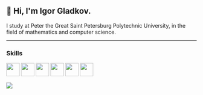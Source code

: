 ## 👋 Hi, I'm Igor Gladkov. 

I study at Peter the Great Saint Petersburg Polytechnic University, in the field of mathematics and computer science.


---

### Skills

<img src="https://cdn.jsdelivr.net/gh/devicons/devicon@latest/icons/cplusplus/cplusplus-plain.svg" width="35" /> <img src="https://cdn.jsdelivr.net/gh/devicons/devicon@latest/icons/python/python-original.svg" width="35" />
<img src="https://cdn.jsdelivr.net/gh/devicons/devicon@latest/icons/java/java-original.svg" width="35" />
<img src="https://cdn.jsdelivr.net/gh/devicons/devicon@latest/icons/jupyter/jupyter-original.svg" width="35"/>
<img src="https://cdn.jsdelivr.net/gh/devicons/devicon@latest/icons/haskell/haskell-original.svg" width="35" />
<img src="https://cdn.jsdelivr.net/gh/devicons/devicon@latest/icons/mysql/mysql-original.svg" width="35" />



![](https://github-readme-stats.vercel.app/api/top-langs/?username=ukQueen&theme=dark&hide_border=false&include_all_commits=false&count_private=false&layout=compact)
